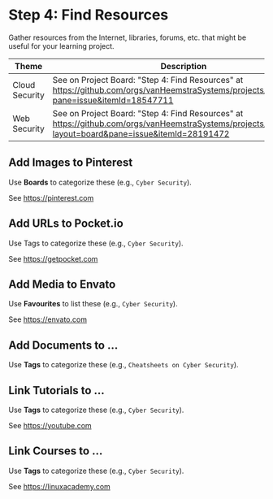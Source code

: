 # Step 4: Find Resources

Gather resources from the Internet, libraries, forums, etc. that might be useful for your learning project.

| Theme | Description |
| -- | -- |
| Cloud Security | See on Project Board: "Step 4: Find Resources" at https://github.com/orgs/vanHeemstraSystems/projects/9/views/1?pane=issue&itemId=18547711 |
| Web Security | See on Project Board: "Step 4: Find Resources" at https://github.com/orgs/vanHeemstraSystems/projects/16/views/1?layout=board&pane=issue&itemId=28191472 |

## Add Images to Pinterest

Use **Boards** to categorize these (e.g., ```Cyber Security```).

See https://pinterest.com

## Add URLs to Pocket.io

Use Tags to categorize these (e.g., ```Cyber Security```).

See https://getpocket.com

## Add Media to Envato

Use **Favourites** to list these (e.g., ```Cyber Security```).

See https://envato.com

## Add Documents to ...

Use **Tags** to categorize these (e.g., ```Cheatsheets on Cyber Security```).

## Link Tutorials to ...

Use **Tags** to categorize these (e.g., ```Cyber Security```).

See https://youtube.com

## Link Courses to ...

Use **Tags** to categorize these (e.g., ```Cyber Security```).

See https://linuxacademy.com
